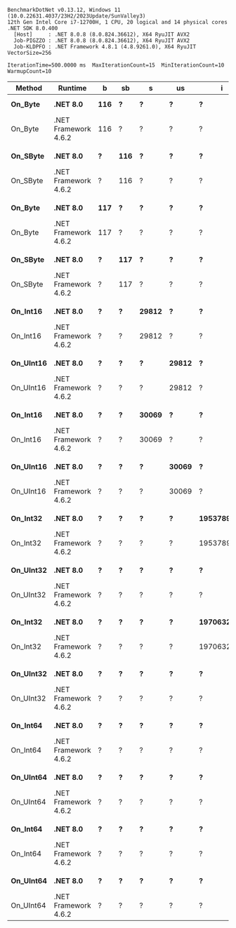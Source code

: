 ```

BenchmarkDotNet v0.13.12, Windows 11 (10.0.22631.4037/23H2/2023Update/SunValley3)
12th Gen Intel Core i7-12700H, 1 CPU, 20 logical and 14 physical cores
.NET SDK 8.0.400
  [Host]     : .NET 8.0.8 (8.0.824.36612), X64 RyuJIT AVX2
  Job-PIGZZO : .NET 8.0.8 (8.0.824.36612), X64 RyuJIT AVX2
  Job-KLDPFO : .NET Framework 4.8.1 (4.8.9261.0), X64 RyuJIT VectorSize=256

IterationTime=500.0000 ms  MaxIterationCount=15  MinIterationCount=10
WarmupCount=10

```
| Method    | Runtime              | b   | sb  | s     | us    | i          | ui         | l                   | ul                  | Mean      | Error     | StdDev    | Ratio | RatioSD |
|---------- |--------------------- |---- |---- |------ |------ |----------- |----------- |-------------------- |-------------------- |----------:|----------:|----------:|------:|--------:|
| **On_Byte**   | **.NET 8.0**             | **116** | **?**   | **?**     | **?**     | **?**          | **?**          | **?**                   | **?**                   | **0.2173 ns** | **0.0073 ns** | **0.0043 ns** |  **1.00** |    **0.00** |
| On_Byte   | .NET Framework 4.6.2 | 116 | ?   | ?     | ?     | ?          | ?          | ?                   | ?                   | 0.2187 ns | 0.0232 ns | 0.0153 ns |  1.00 |    0.07 |
|           |                      |     |     |       |       |            |            |                     |                     |           |           |           |       |         |
| **On_SByte**  | **.NET 8.0**             | **?**   | **116** | **?**     | **?**     | **?**          | **?**          | **?**                   | **?**                   | **0.2071 ns** | **0.0189 ns** | **0.0112 ns** |  **1.00** |    **0.00** |
| On_SByte  | .NET Framework 4.6.2 | ?   | 116 | ?     | ?     | ?          | ?          | ?                   | ?                   | 0.2121 ns | 0.0157 ns | 0.0094 ns |  1.03 |    0.06 |
|           |                      |     |     |       |       |            |            |                     |                     |           |           |           |       |         |
| **On_Byte**   | **.NET 8.0**             | **117** | **?**   | **?**     | **?**     | **?**          | **?**          | **?**                   | **?**                   | **0.2218 ns** | **0.0174 ns** | **0.0104 ns** |  **1.00** |    **0.00** |
| On_Byte   | .NET Framework 4.6.2 | 117 | ?   | ?     | ?     | ?          | ?          | ?                   | ?                   | 0.2571 ns | 0.0615 ns | 0.0576 ns |  1.05 |    0.23 |
|           |                      |     |     |       |       |            |            |                     |                     |           |           |           |       |         |
| **On_SByte**  | **.NET 8.0**             | **?**   | **117** | **?**     | **?**     | **?**          | **?**          | **?**                   | **?**                   | **0.2125 ns** | **0.0344 ns** | **0.0228 ns** |  **1.00** |    **0.00** |
| On_SByte  | .NET Framework 4.6.2 | ?   | 117 | ?     | ?     | ?          | ?          | ?                   | ?                   | 0.2619 ns | 0.0473 ns | 0.0443 ns |  1.27 |    0.30 |
|           |                      |     |     |       |       |            |            |                     |                     |           |           |           |       |         |
| **On_Int16**  | **.NET 8.0**             | **?**   | **?**   | **29812** | **?**     | **?**          | **?**          | **?**                   | **?**                   | **0.4665 ns** | **0.0379 ns** | **0.0274 ns** |  **1.00** |    **0.00** |
| On_Int16  | .NET Framework 4.6.2 | ?   | ?   | 29812 | ?     | ?          | ?          | ?                   | ?                   | 0.4388 ns | 0.0289 ns | 0.0191 ns |  0.94 |    0.08 |
|           |                      |     |     |       |       |            |            |                     |                     |           |           |           |       |         |
| **On_UInt16** | **.NET 8.0**             | **?**   | **?**   | **?**     | **29812** | **?**          | **?**          | **?**                   | **?**                   | **0.2151 ns** | **0.0155 ns** | **0.0092 ns** |  **1.00** |    **0.00** |
| On_UInt16 | .NET Framework 4.6.2 | ?   | ?   | ?     | 29812 | ?          | ?          | ?                   | ?                   | 0.4456 ns | 0.0183 ns | 0.0096 ns |  2.09 |    0.10 |
|           |                      |     |     |       |       |            |            |                     |                     |           |           |           |       |         |
| **On_Int16**  | **.NET 8.0**             | **?**   | **?**   | **30069** | **?**     | **?**          | **?**          | **?**                   | **?**                   | **0.4592 ns** | **0.0261 ns** | **0.0155 ns** |  **1.00** |    **0.00** |
| On_Int16  | .NET Framework 4.6.2 | ?   | ?   | 30069 | ?     | ?          | ?          | ?                   | ?                   | 0.4251 ns | 0.0314 ns | 0.0208 ns |  0.92 |    0.07 |
|           |                      |     |     |       |       |            |            |                     |                     |           |           |           |       |         |
| **On_UInt16** | **.NET 8.0**             | **?**   | **?**   | **?**     | **30069** | **?**          | **?**          | **?**                   | **?**                   | **0.2374 ns** | **0.0333 ns** | **0.0220 ns** |  **1.00** |    **0.00** |
| On_UInt16 | .NET Framework 4.6.2 | ?   | ?   | ?     | 30069 | ?          | ?          | ?                   | ?                   | 0.4362 ns | 0.0313 ns | 0.0207 ns |  1.85 |    0.22 |
|           |                      |     |     |       |       |            |            |                     |                     |           |           |           |       |         |
| **On_Int32**  | **.NET 8.0**             | **?**   | **?**   | **?**     | **?**     | **1953789044** | **?**          | **?**                   | **?**                   | **0.6821 ns** | **0.0308 ns** | **0.0204 ns** |  **1.00** |    **0.00** |
| On_Int32  | .NET Framework 4.6.2 | ?   | ?   | ?     | ?     | 1953789044 | ?          | ?                   | ?                   | 0.9977 ns | 0.0360 ns | 0.0238 ns |  1.46 |    0.05 |
|           |                      |     |     |       |       |            |            |                     |                     |           |           |           |       |         |
| **On_UInt32** | **.NET 8.0**             | **?**   | **?**   | **?**     | **?**     | **?**          | **1953789044** | **?**                   | **?**                   | **0.6799 ns** | **0.0081 ns** | **0.0043 ns** |  **1.00** |    **0.00** |
| On_UInt32 | .NET Framework 4.6.2 | ?   | ?   | ?     | ?     | ?          | 1953789044 | ?                   | ?                   | 1.0253 ns | 0.0481 ns | 0.0402 ns |  1.52 |    0.06 |
|           |                      |     |     |       |       |            |            |                     |                     |           |           |           |       |         |
| **On_Int32**  | **.NET 8.0**             | **?**   | **?**   | **?**     | **?**     | **1970632053** | **?**          | **?**                   | **?**                   | **0.6972 ns** | **0.0398 ns** | **0.0263 ns** |  **1.00** |    **0.00** |
| On_Int32  | .NET Framework 4.6.2 | ?   | ?   | ?     | ?     | 1970632053 | ?          | ?                   | ?                   | 0.9962 ns | 0.0115 ns | 0.0060 ns |  1.44 |    0.06 |
|           |                      |     |     |       |       |            |            |                     |                     |           |           |           |       |         |
| **On_UInt32** | **.NET 8.0**             | **?**   | **?**   | **?**     | **?**     | **?**          | **1970632053** | **?**                   | **?**                   | **0.6912 ns** | **0.0173 ns** | **0.0114 ns** |  **1.00** |    **0.00** |
| On_UInt32 | .NET Framework 4.6.2 | ?   | ?   | ?     | ?     | ?          | 1970632053 | ?                   | ?                   | 1.0010 ns | 0.0357 ns | 0.0236 ns |  1.45 |    0.04 |
|           |                      |     |     |       |       |            |            |                     |                     |           |           |           |       |         |
| **On_Int64**  | **.NET 8.0**             | **?**   | **?**   | **?**     | **?**     | **?**          | **?**          | **8391460049216894068** | **?**                   | **3.1610 ns** | **0.0572 ns** | **0.0378 ns** |  **1.00** |    **0.00** |
| On_Int64  | .NET Framework 4.6.2 | ?   | ?   | ?     | ?     | ?          | ?          | 8391460049216894068 | ?                   | 4.0012 ns | 0.0688 ns | 0.0455 ns |  1.27 |    0.02 |
|           |                      |     |     |       |       |            |            |                     |                     |           |           |           |       |         |
| **On_UInt64** | **.NET 8.0**             | **?**   | **?**   | **?**     | **?**     | **?**          | **?**          | **?**                   | **8391460049216894068** | **3.1461 ns** | **0.0375 ns** | **0.0223 ns** |  **1.00** |    **0.00** |
| On_UInt64 | .NET Framework 4.6.2 | ?   | ?   | ?     | ?     | ?          | ?          | ?                   | 8391460049216894068 | 4.0136 ns | 0.0415 ns | 0.0217 ns |  1.28 |    0.01 |
|           |                      |     |     |       |       |            |            |                     |                     |           |           |           |       |         |
| **On_Int64**  | **.NET 8.0**             | **?**   | **?**   | **?**     | **?**     | **?**          | **?**          | **8463800222054970741** | **?**                   | **3.1262 ns** | **0.0403 ns** | **0.0240 ns** |  **1.00** |    **0.00** |
| On_Int64  | .NET Framework 4.6.2 | ?   | ?   | ?     | ?     | ?          | ?          | 8463800222054970741 | ?                   | 4.0381 ns | 0.0731 ns | 0.0483 ns |  1.29 |    0.02 |
|           |                      |     |     |       |       |            |            |                     |                     |           |           |           |       |         |
| **On_UInt64** | **.NET 8.0**             | **?**   | **?**   | **?**     | **?**     | **?**          | **?**          | **?**                   | **8463800222054970741** | **3.2217 ns** | **0.0950 ns** | **0.0566 ns** |  **1.00** |    **0.00** |
| On_UInt64 | .NET Framework 4.6.2 | ?   | ?   | ?     | ?     | ?          | ?          | ?                   | 8463800222054970741 | 4.1375 ns | 0.1086 ns | 0.0718 ns |  1.29 |    0.04 |

